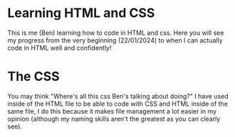 # Learning HTML and CSS
This is me (Ben) learning how to code in HTML and css.
Here you will see my progress from the  very beginning (22/01/2024) to when I can actually code in HTML well and confidently!
# The CSS
You may think "Where's all this css Ben's talking about doing?" I have used <style></style> inside of the HTML file to be able to code with CSS and HTML inside of the same file, I do this because it makes file management a lot easier in my opinion (although my naming skills aren't the greatest as you can clearly see).
